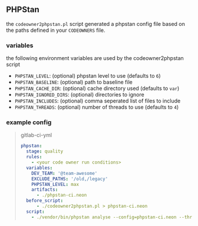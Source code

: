 ## PHPStan

the `codeowner2phpstan.pl` script generated a phpstan config file based on the paths defined in your `CODEOWNERS` file.

### variables

the following environment variables are used by the codeowner2phpstan script
- `PHPSTAN_LEVEL`: (optional) phpstan level to use (defaults to `6`)
- `PHPSTAN_BASELINE`: (optional) path to baseline file
- `PHPSTAN_CACHE_DIR`: (optional) cache directory used (defaults to `var`)
- `PHPSTAN_IGNORED_DIRS`: (optional) directories to ignore
- `PHPSTAN_INCLUDES`: (optional) comma seperated list of files to include
- `PHPSTAN_THREADS`: (optional) number of threads to use (defaults to `4`)


### example config

> gitlab-ci-yml
> ```yaml
> phpstan:
>   stage: quality
>   rules:
>     - <your code owner run conditions>
>   variables:
>     DEV_TEAM: '@team-awesome'
>     EXCLUDE_PATHS: '/old,/legacy'
>     PHPSTAN_LEVEL: max
>     artifacts:
>       - ./phpstan-ci.neon
>   before_script:
>       - ./codeowner2phpstan.pl > phpstan-ci.neon
>   script:
>     - ./vendor/bin/phpstan analyse --config=phpstan-ci.neon --threads=4
> ```
